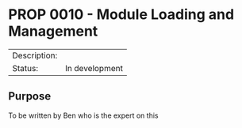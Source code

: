 # PROP 0010 - Module Loading and Management

|                |                                           |
|:---------------|:------------------------------------------|
| Description:   |                                           |
| Status:        | In development                            |
 

## Purpose
To be written by Ben who is the expert on this
 
